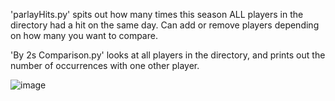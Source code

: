 'parlayHits.py' spits out how many times this season ALL players in the directory had a hit on the same day. Can add or remove players depending on how many you want to compare.

'By 2s Comparison.py' looks at all players in the directory, and prints out the number of occurrences with one other player.

![image](https://github.com/carl61433/Baseball-Parlay-Hits/assets/4512134/0babd49b-4f71-492b-8438-57b755b47604)
